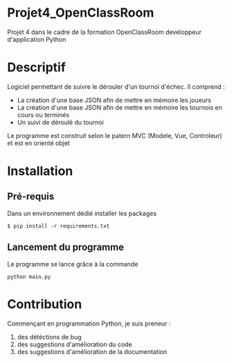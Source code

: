 # Projet4_OpenClassRoom
Projet 4  dans le cadre de la formation OpenClassRoom developpeur d'application Python

# Descriptif
Logiciel permettant de suivre le dérouler d'un tournoi d'échec.
Il comprend :
- La création d'une base JSON afin de mettre en mémoire les joueurs
- La création d'une base JSON afin de mettre en mémoire les tournois en cours ou terminés
- Un suivi de déroulé du tournoi

Le programme est construit selon le patern MVC (Modele, Vue, Controleur) et est en orienté objet

# Installation
## Pré-requis
Dans un environnement dédié installer les packages
```
$ pip install -r requirements.txt
```
## Lancement du programme
Le programme se lance grâce à la commande
```
python main.py
```

# Contribution
Commençant en programmation Python, je suis preneur :
1. des détéctions de bug
2. des suggestions d'amélioration du code
3. des suggestions d'amélioration de la documentation
